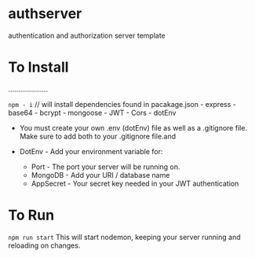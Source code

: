 # authserver

authentication and authorization server template

# To Install

....................

`npm - i` // will install dependencies found in pacakage.json - express - base64 - bcrypt - mongoose - JWT - Cors - dotEnv

- You must create your own .env (dotEnv) file as well as a .gitignore file. Make sure to add both to your .gitignore file.and

- DotEnv - Add your environment variable for:
  - Port - The port your server will be running on.
  - MongoDB - Add your URI / database name
  - AppSecret - Your secret key needed in your JWT authentication

# To Run

`npm run start`
This will start nodemon, keeping your server running and reloading on changes.
